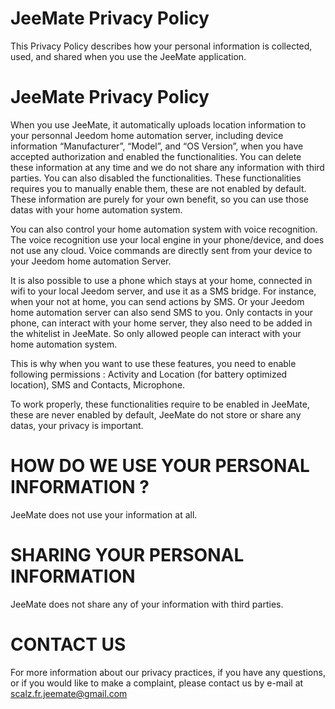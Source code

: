 JeeMate Privacy Policy
==============================
This Privacy Policy describes how your personal information is collected, used, and shared when you use the JeeMate application.

JeeMate Privacy Policy
==============================
When you use JeeMate, it automatically uploads location information to your personnal Jeedom home automation server, including device information “Manufacturer”, “Model”, and “OS Version”, when you have accepted authorization and enabled the functionalities. You can delete these information at any time and we do not share any information with third parties. You can also disabled the functionalities. These functionalities requires you to manually enable them, these are not enabled by default. These information are purely for your own benefit, so you can use those datas with your home automation system.

You can also control your home automation system with voice recognition. The voice recognition use your local engine in your phone/device, and does not use any cloud. Voice commands are directly sent from your device to your Jeedom home automation Server. 

It is also possible to use a phone which stays at your home, connected in wifi to your local Jeedom server, and use it as a SMS bridge. For instance, when your not at home, you can send actions by SMS. Or your Jeedom home automation server can also send SMS to you. Only contacts in your phone, can interact with your home server, they also need to be added in the whitelist in JeeMate. So only allowed people can interact with your home automation system.

This is why when you want to use these features, you need to enable following permissions : Activity and Location (for battery optimized location), SMS and Contacts, Microphone.

To work properly, these functionalities require to be enabled in JeeMate, these are never enabled by default, JeeMate do not store or share any datas, your privacy is important. 

HOW DO WE USE YOUR PERSONAL INFORMATION ?
==============================
JeeMate does not use your information at all.

SHARING YOUR PERSONAL INFORMATION
==============================
JeeMate does not share any of your information with third parties.

CONTACT US
==============================
For more information about our privacy practices, if you have any questions, or if you would like to make a complaint, please contact us by e-mail at scalz.fr.jeemate@gmail.com